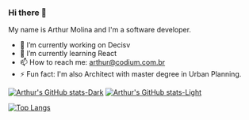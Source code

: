 ### Hi there 👋

My name is Arthur Molina and I'm a software developer.

- 🔭 I’m currently working on Decisv
- 🌱 I’m currently learning React
- 📫 How to reach me: arthur@codium.com.br
- ⚡ Fun fact: I'm also Architect with master degree in Urban Planning.


<!--
- 🔭 I’m currently working on ...
- 🌱 I’m currently learning ...
- 👯 I’m looking to collaborate on ...
- 🤔 I’m looking for help with ...
- 💬 Ask me about ...
- 📫 How to reach me: ...
- 😄 Pronouns: ...
- ⚡ Fun fact: ...
-->

[![Arthur's GitHub stats-Dark](https://github-readme-stats.vercel.app/api?username=arthurmolina&show_icons=true&theme=dark#gh-dark-mode-only)](https://github.com/arthurmolina/github-readme-stats#gh-dark-mode-only)
[![Arthur's GitHub stats-Light](https://github-readme-stats.vercel.app/api?username=arthurmolina&show_icons=true&theme=default#gh-light-mode-only)](https://github.com/arthurmolina/github-readme-stats#gh-light-mode-only)

[![Top Langs](https://github-readme-stats.vercel.app/api/top-langs/?username=arthurmolina)](https://github.com/arthurmolina/github-readme-stats)
